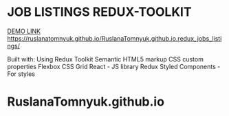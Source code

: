 # JOB LISTINGS REDUX-TOOLKIT

  [DEMO LINK](https://https://ruslanatomnyuk.github.io/RuslanaTomnyuk.github.io.redux_jobs_listings/)
  https://ruslanatomnyuk.github.io/RuslanaTomnyuk.github.io.redux_jobs_listings/

Built with:
Using Redux Toolkit
Semantic HTML5 markup
CSS custom properties
Flexbox
CSS Grid
React - JS library
Redux
Styled Components - For styles
# RuslanaTomnyuk.github.io
